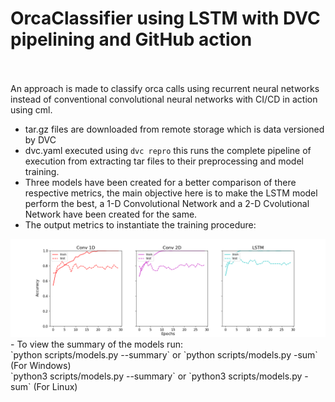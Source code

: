 # OrcaClassifier using LSTM with DVC pipelining and GitHub action
<br><br>An approach is made to classify orca calls using recurrent neural networks instead of conventional convolutional neural networks with CI/CD in action using cml.
- tar.gz files are downloaded from remote storage which is data versioned by DVC
- dvc.yaml executed using `dvc repro` this runs the complete pipeline of execution from extracting tar files to their preprocessing and model training.
- Three models have been created for a better comparison of there respective metrics, the main objective here is to make the LSTM model perform the best, a 1-D Convolutional Network and a 2-D Cvolutional Network have been created for the same.
- The output metrics to instantiate the training procedure:<br>
<img src="logs/metric.png">
- To view the summary of the models run:<br>
`python scripts/models.py --summary` or `python scripts/models.py -sum` (For Windows)<br>
`python3 scripts/models.py --summary` or `python3 scripts/models.py -sum` (For Linux)